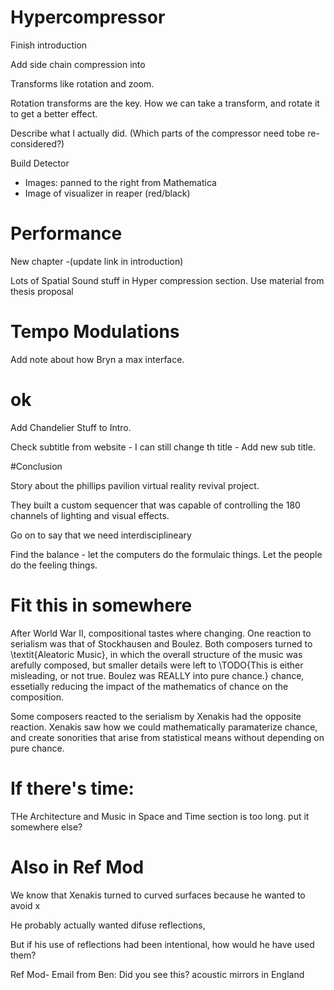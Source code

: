# Hypercompressor

Finish introduction

Add side chain compression into

Transforms like rotation and zoom.

Rotation transforms are the key. How we can take a transform, and rotate it to get a better effect. 

Describe what I actually did. (Which parts of the compressor need tobe re-considered?)

Build Detector
- Images: panned to the right from Mathematica
- Image of visualizer in reaper (red/black)

# Performance

New chapter -(update link in introduction)

Lots of Spatial Sound stuff in Hyper compression section. Use material
from thesis proposal

# Tempo Modulations

Add note about how Bryn a max interface. 

# ok

Add Chandelier Stuff to Intro. 
 
Check subtitle from website - I can still change th title - Add new
sub title. 

#Conclusion

Story about the phillips pavilion virtual reality revival
project.

They built a custom sequencer that was capable of controlling the 180
channels of lighting and visual effects. 

Go on to say that we need interdisciplineary

Find the balance - let the computers do the formulaic things. Let the
people do the feeling things. 

# Fit this in somewhere
After World War II, compositional tastes where changing. One reaction
to serialism was that of Stockhausen and Boulez. Both composers turned
to \textit{Aleatoric Music}, in which the overall structure of the
music was arefully composed, but smaller details were left to
\TODO{This is either misleading, or not true. Boulez was REALLY into
pure chance.}
chance, essetially reducing the impact of the mathematics of chance on
the composition.

Some composers reacted to the serialism by Xenakis had the opposite reaction. Xenakis saw how we
could mathematically paramaterize chance, and create sonorities that
arise from statistical means without depending on pure chance. 

# If there's time:
THe Architecture and Music in Space and Time section is too long. put
it somewhere else?

# Also in Ref Mod 
We know that Xenakis turned to curved surfaces because he wanted to
avoid x

He probably actually wanted difuse reflections,

But if his use of reflections had been intentional, how would he have
used them? 

Ref Mod-  Email from Ben: Did you see this?  acoustic mirrors in
England
